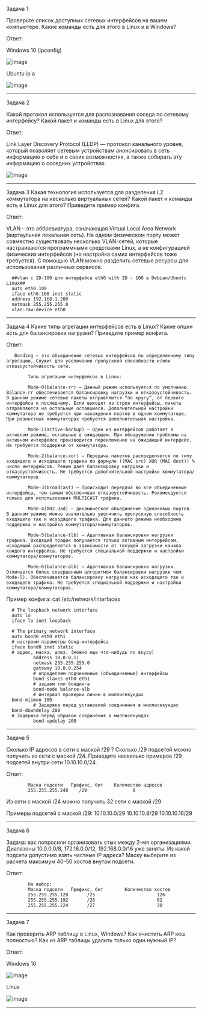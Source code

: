 Задача 1

Проверьте список доступных сетевых интерфейсов на вашем компьютере. Какие команды есть для этого в Linux и в Windows?

Ответ:

Windows 10 (ipconfig)

![image](https://user-images.githubusercontent.com/65549218/146227490-eb58a25d-d838-44b1-8c87-b2d94c2a2af6.png)

Ubuntu ip a

![image](https://user-images.githubusercontent.com/65549218/146227891-df01167e-9648-4cdd-9131-11ea564a539b.png)

_________________________________________________________________________________________________________________________________________________________________________________

Задача 2

Какой протокол используется для распознавания соседа по сетевому интерфейсу? Какой пакет и команды есть в Linux для этого?

Ответ:

Link Layer Discovery Protocol (LLDP) — протокол канального уровня, который позволяет сетевым устройствам анонсировать в сеть информацию о себе и о своих возможностях, а также собирать эту информацию о соседних устройствах.

![image](https://user-images.githubusercontent.com/65549218/146237221-57b7f593-7e11-4bda-a575-35ee2b14177c.png)


_________________________________________________________________________________________________________________________________________________________________________________
Задача 3
Какая технология используется для разделения L2 коммутатора на несколько виртуальных сетей? Какой пакет и команды есть в Linux для этого? Приведите пример конфига.

Ответ:

VLAN – это аббревиатура, означающая Virtual Local Area Network (виртаульная локальная сеть). На одном физическом порту может совместно существовать несколько VLAN-сетей, которые настраиваются программными средствами Linux, а не конфигурацией физических интерфейсов (но настройка самих интерфейсов тоже требуется). С помощью VLAN можно разделить сетевые ресурсы для использования различных сервисов.

      ##vlan с ID-100 для интерфейса eth0 with ID - 100 в Debian/Ubuntu Linux##
      auto eth0.100
      iface eth0.100 inet static
      address 192.168.1.200
      netmask 255.255.255.0
      vlan-raw-device eth0
_________________________________________________________________________________________________________________________________________________________________________________

Задача 4
Какие типы агрегации интерфейсов есть в Linux? Какие опции есть для балансировки нагрузки? Приведите пример конфига.

Ответ:

       Bonding – это объединение сетевых интерфейсов по определенному типу агрегации, Служит для увеличения пропускной способности и/или отказоустойчивость сети.

            Типы агрегации интерфейсов в Linux:

            Mode-0(balance-rr) – Данный режим используется по умолчанию. Balance-rr обеспечивается балансировку нагрузки и отказоустойчивость. В данном режиме сетевые пакеты отправляются “по кругу”, от первого интерфейса к последнему. Если выходят из строя интерфейсы, пакеты отправляются на остальные оставшиеся. Дополнительной настройки коммутатора не требуется при нахождении портов в одном коммутаторе. При разностных коммутаторах требуется дополнительная настройка.

            Mode-1(active-backup) – Один из интерфейсов работает в активном режиме, остальные в ожидающем. При обнаружении проблемы на активном интерфейсе производится переключение на ожидающий интерфейс. Не требуется поддержки от коммутатора.

            Mode-2(balance-xor) – Передача пакетов распределяется по типу входящего и исходящего трафика по формуле ((MAC src) XOR (MAC dest)) % число интерфейсов. Режим дает балансировку нагрузки и отказоустойчивость. Не требуется дополнительной настройки коммутатора/коммутаторов.

            Mode-3(broadcast) – Происходит передача во все объединенные интерфейсы, тем самым обеспечивая отказоустойчивость. Рекомендуется только для использования MULTICAST трафика.

            Mode-4(802.3ad) – динамическое объединение одинаковых портов. В данном режиме можно значительно увеличить пропускную способность входящего так и исходящего трафика. Для данного режима необходима поддержка и настройка коммутатора/коммутаторов.

            Mode-5(balance-tlb) – Адаптивная балансировки нагрузки трафика. Входящий трафик получается только активным интерфейсом, исходящий распределяется в зависимости от текущей загрузки канала каждого интерфейса. Не требуется специальной поддержки и настройки коммутатора/коммутаторов.

            Mode-6(balance-alb) – Адаптивная балансировка нагрузки. Отличается более совершенным алгоритмом балансировки нагрузки чем Mode-5). Обеспечивается балансировку нагрузки как исходящего так и входящего трафика. Не требуется специальной поддержки и настройки коммутатора/коммутаторов.         
          
          
Пример конфига:
cat /etc/network/interfaces 
            
      # The loopback network interface
      auto lo
      iface lo inet loopback

      # The primary network interface
      auto bond0 eth0 eth1
      # настроим параметры бонд-интерфейса
      iface bond0 inet static
      # адрес, маска, шлюз. (можно еще что-нибудь по вкусу)
              address 10.0.0.11
              netmask 255.255.255.0
              gateway 10.0.0.254
              # определяем подчиненные (объединяемые) интерфейсы
              bond-slaves eth0 eth1
              # задаем тип бондинга
              bond-mode balance-alb
              # интервал проверки линии в миллисекундах
      bond-miimon 100
              # Задержка перед установкой соединения в миллисекундах
      bond-downdelay 200
      # Задержка перед обрывом соединения в миллисекундах
              bond-updelay 200

_________________________________________________________________________________________________________________________________________________________________________________
Задача 5

Сколько IP адресов в сети с маской /29 ? Сколько /29 подсетей можно получить из сети с маской /24. Приведите несколько примеров /29 подсетей внутри сети 10.10.10.0/24.

Ответ:

            Маска подсети	Префикс, бит	Количество адресов
            255.255.255.248	   /29	               8
       
            
Из сети с маской /24 можно получить 32 сети с маской /29

Примеры подсетей с маской /29:
10.10.10.0/29
10.10.10.8/29
10.10.10.16/29
            
_________________________________________________________________________________________________________________________________________________________________________________

Задача 6

Задача: вас попросили организовать стык между 2-мя организациями. Диапазоны 10.0.0.0/8, 172.16.0.0/12, 192.168.0.0/16 уже заняты. Из какой подсети допустимо взять частные IP адреса? Маску выберите из расчета максимум 40-50 хостов внутри подсети.

Ответ:

            На выбор:
            Маска подсети	Префикс, бит		Количество хостов	      
            255.255.255.128	      /25	                    126	                  	                  
            255.255.255.192	      /26	                    62	                                
            255.255.255.224	      /27	                    30	                                  
_________________________________________________________________________________________________________________________________________________________________________________

Задача 7

Как проверить ARP таблицу в Linux, Windows? Как очистить ARP кеш полностью? Как из ARP таблицы удалить только один нужный IP?

Ответ:

Windows 10

![image](https://user-images.githubusercontent.com/65549218/146250191-e80b26c4-9868-4233-93e2-8bdcfb80509f.png)

Linux

![image](https://user-images.githubusercontent.com/65549218/146250353-0bed9602-17ad-43a5-8e90-030b7931a827.png)



_________________________________________________________________________________________________________________________________________________________________________________
